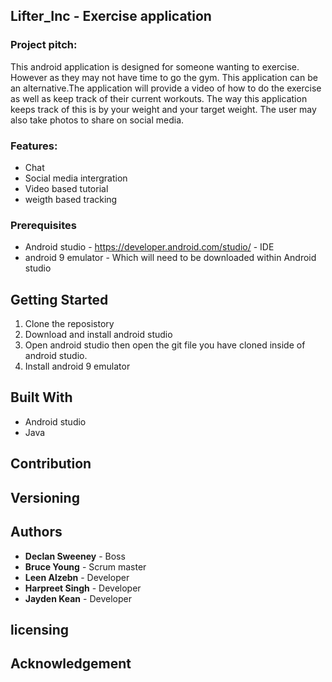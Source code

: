 ## Lifter_Inc - Exercise application
### Project pitch:
This android application is designed for someone wanting to exercise. However as they may not have time to go the gym. This application can be an alternative.The application will provide a video of how to do the exercise as well as keep track of their current workouts. The way this application keeps track of this is by your weight and your target weight. The user may also take photos to share on social media. 

### Features:
* Chat
* Social media intergration
* Video based tutorial
* weigth based tracking

### Prerequisites
* Android studio - https://developer.android.com/studio/ - IDE
* android 9 emulator - Which will need to be downloaded within Android studio

## Getting Started 
1. Clone the reposistory
2. Download and install android studio
3. Open android studio then open the git file you have cloned inside of android studio.
4. Install android 9 emulator

## Built With
* Android studio 
* Java 

## Contribution

## Versioning

## Authors
* **Declan Sweeney** - Boss
* **Bruce Young** - Scrum master
* **Leen Alzebn** - Developer
* **Harpreet Singh** - Developer
* **Jayden Kean** - Developer

## licensing 


## Acknowledgement
